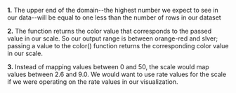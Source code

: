 **1.** The upper end of the domain--the highest number we expect to see in our data--will be equal to one less than the number of rows in our dataset 

**2.** The function returns the color value that corresponds to the passed value in our scale. So our output range is between orange-red and slver; passing a value to the color() function returns the corresponding color value in our scale. 

**3.** Instead of mapping values between 0 and 50, the scale would map values between 2.6 and 9.0. We would want to use rate values for the scale if we were operating on the rate values in our visualization.

